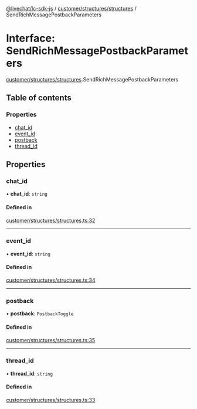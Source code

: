 [@livechat/lc-sdk-js](../README.md) / [customer/structures/structures](../modules/customer_structures_structures.md) / SendRichMessagePostbackParameters

# Interface: SendRichMessagePostbackParameters

[customer/structures/structures](../modules/customer_structures_structures.md).SendRichMessagePostbackParameters

## Table of contents

### Properties

- [chat\_id](customer_structures_structures.SendRichMessagePostbackParameters.md#chat_id)
- [event\_id](customer_structures_structures.SendRichMessagePostbackParameters.md#event_id)
- [postback](customer_structures_structures.SendRichMessagePostbackParameters.md#postback)
- [thread\_id](customer_structures_structures.SendRichMessagePostbackParameters.md#thread_id)

## Properties

### chat\_id

• **chat\_id**: `string`

#### Defined in

[customer/structures/structures.ts:32](https://github.com/livechat/lc-sdk-js/blob/d267eeb/src/customer/structures/structures.ts#L32)

___

### event\_id

• **event\_id**: `string`

#### Defined in

[customer/structures/structures.ts:34](https://github.com/livechat/lc-sdk-js/blob/d267eeb/src/customer/structures/structures.ts#L34)

___

### postback

• **postback**: `PostbackToggle`

#### Defined in

[customer/structures/structures.ts:35](https://github.com/livechat/lc-sdk-js/blob/d267eeb/src/customer/structures/structures.ts#L35)

___

### thread\_id

• **thread\_id**: `string`

#### Defined in

[customer/structures/structures.ts:33](https://github.com/livechat/lc-sdk-js/blob/d267eeb/src/customer/structures/structures.ts#L33)
